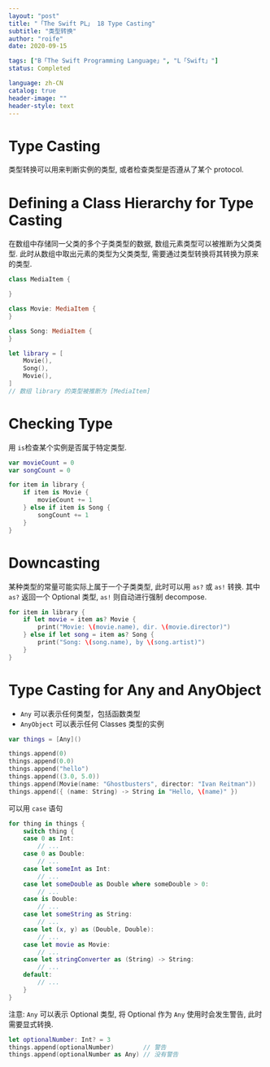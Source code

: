 ```yaml
---
layout: "post"
title: "「The Swift PL」 18 Type Casting"
subtitle: "类型转换"
author: "roife"
date: 2020-09-15

tags: ["B「The Swift Programming Language」", "L「Swift」"]
status: Completed

language: zh-CN
catalog: true
header-image: ""
header-style: text
---
```


# Type Casting

类型转换可以用来判断实例的类型, 或者检查类型是否遵从了某个 protocol.

# Defining a Class Hierarchy for Type Casting

在数组中存储同一父类的多个子类类型的数据, 数组元素类型可以被推断为父类类型.
此时从数组中取出元素的类型为父类类型, 需要通过类型转换将其转换为原来的类型.

```swift
class MediaItem {

}

class Movie: MediaItem {
}

class Song: MediaItem {
}

let library = [
    Movie(),
    Song(),
    Movie(),
]
// 数组 library 的类型被推断为 [MediaItem]
```

# Checking Type
用 `is`检查某个实例是否属于特定类型.

```swift
var movieCount = 0
var songCount = 0

for item in library {
    if item is Movie {
        movieCount += 1
    } else if item is Song {
        songCount += 1
    }
}
```

# Downcasting

某种类型的常量可能实际上属于一个子类类型, 此时可以用 `as?` 或 `as!` 转换. 其中 `as?` 返回一个 Optional 类型, `as!` 则自动进行强制 decompose.

```swift
for item in library {
    if let movie = item as? Movie {
        print("Movie: \(movie.name), dir. \(movie.director)")
    } else if let song = item as? Song {
        print("Song: \(song.name), by \(song.artist)")
    }
}
```

# Type Casting for Any and AnyObject

- `Any` 可以表示任何类型，包括函数类型
- `AnyObject` 可以表示任何 Classes 类型的实例

```swift
var things = [Any]()

things.append(0)
things.append(0.0)
things.append("hello")
things.append((3.0, 5.0))
things.append(Movie(name: "Ghostbusters", director: "Ivan Reitman"))
things.append({ (name: String) -> String in "Hello, \(name)" })
```

可以用 `case` 语句

```swift
for thing in things {
    switch thing {
    case 0 as Int:
        // ...
    case 0 as Double:
        // ...
    case let someInt as Int:
        // ...
    case let someDouble as Double where someDouble > 0:
        // ...
    case is Double:
        // ...
    case let someString as String:
        // ...
    case let (x, y) as (Double, Double):
        // ...
    case let movie as Movie:
        // ...
    case let stringConverter as (String) -> String:
        // ...
    default:
        // ...
    }
}
```

注意: `Any` 可以表示 Optional 类型, 将 Optional 作为 `Any` 使用时会发生警告, 此时需要显式转换.

```swift
let optionalNumber: Int? = 3
things.append(optionalNumber)        // 警告
things.append(optionalNumber as Any) // 没有警告
```
